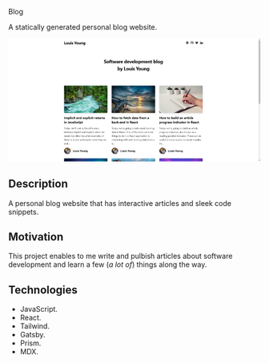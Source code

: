 Blog

A statically generated personal blog website.

![Blog](documentation/blog.jpg)

## Description

A personal blog website that has interactive articles and sleek code snippets.

## Motivation

This project enables to me write and pulbish articles about software development and learn a few (_a lot of_) things along the way.

## Technologies

- JavaScript.
- React.
- Tailwind.
- Gatsby.
- Prism.
- MDX.
